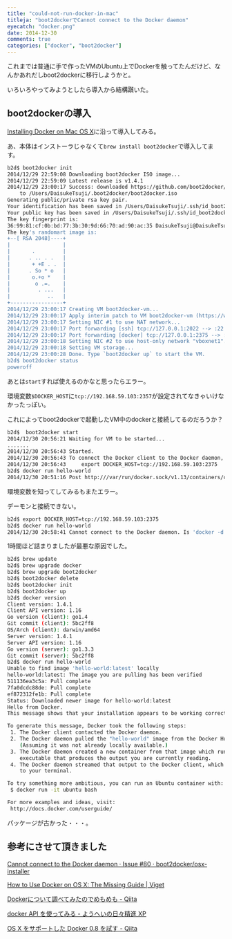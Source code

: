 ```yaml
---
title: "could-not-run-docker-in-mac"
titleja: "boot2dockerでCannot connect to the Docker daemon"
eyecatch: "docker.png"
date: 2014-12-30
comments: true
categories: ["docker", "boot2docker"]
---
```


これまでは普通に手で作ったVMのUbuntu上でDockerを触ってたんだけど、なんかあれだしboot2dockerに移行しようかと。

いろいろやってみようとしたら導入から結構躓いた。

## boot2dockerの導入

[Installing Docker on Mac OS X](https://docs.docker.com/installation/mac/)に沿って導入してみる。

あ、本体はインストーラじゃなくて`brew install boot2docker`で導入してます。

``` sh
b2d$ boot2docker init
2014/12/29 22:59:08 Downloading boot2docker ISO image...
2014/12/29 22:59:09 Latest release is v1.4.1
2014/12/29 23:00:17 Success: downloaded https://github.com/boot2docker/boot2docker/releases/download/v1.4.1/boot2docker.iso
	to /Users/DaisukeTsuji/.boot2docker/boot2docker.iso
Generating public/private rsa key pair.
Your identification has been saved in /Users/DaisukeTsuji/.ssh/id_boot2docker.
Your public key has been saved in /Users/DaisukeTsuji/.ssh/id_boot2docker.pub.
The key fingerprint is:
36:99:81:cf:0b:bd:77:3b:30:9d:66:70:ad:90:ac:35 DaisukeTsuji@DaisukeTsujis-MacBook-Air.local
The key's randomart image is:
+--[ RSA 2048]----+
|                 |
|       .         |
|      . .. . .   |
|       + +E . .  |
|      . So * o   |
|       o.+o *    |
|        o .=.    |
|         . ...   |
|            ..   |
+-----------------+
2014/12/29 23:00:17 Creating VM boot2docker-vm...
2014/12/29 23:00:17 Apply interim patch to VM boot2docker-vm (https://www.virtualbox.org/ticket/12748)
2014/12/29 23:00:17 Setting NIC #1 to use NAT network...
2014/12/29 23:00:17 Port forwarding [ssh] tcp://127.0.0.1:2022 --> :22
2014/12/29 23:00:17 Port forwarding [docker] tcp://127.0.0.1:2375 --> :2375
2014/12/29 23:00:18 Setting NIC #2 to use host-only network "vboxnet1"...
2014/12/29 23:00:18 Setting VM storage...
2014/12/29 23:00:28 Done. Type `boot2docker up` to start the VM.
b2d$ boot2docker status
poweroff
```

あとは`start`すれば使えるのかなと思ったらエラー。

環境変数`$DOCKER_HOST`に`tcp://192.168.59.103:2357`が設定されてなきゃいけなかったっぽい。

これによってboot2dockerで起動したVM中のdockerと接続してるのだろうか？

``` sh
b2d$  boot2docker start
2014/12/30 20:56:21 Waiting for VM to be started...
.......
2014/12/30 20:56:43 Started.
2014/12/30 20:56:43 To connect the Docker client to the Docker daemon, please set:
2014/12/30 20:56:43     export DOCKER_HOST=tcp://192.168.59.103:2375
b2d$ docker run hello-world
2014/12/30 20:51:16 Post http:///var/run/docker.sock/v1.13/containers/create: dial unix /var/run/docker.sock: no such file or directory
```

環境変数を知ってしてみるもまたエラー。

デーモンと接続できない。

``` sh
b2d$ export DOCKER_HOST=tcp://192.168.59.103:2375
b2d$ docker run hello-world
2014/12/30 20:58:41 Cannot connect to the Docker daemon. Is 'docker -d' running on this host?
```

1時間ほど詰まりましたが最悪な原因でした。

``` sh
b2d$ brew update
b2d$ brew upgrade docker
b2d$ brew upgrade boot2docker
b2d$ boot2docker delete
b2d$ boot2docker init
b2d$ boot2docker up
b2d$ docker version
Client version: 1.4.1
Client API version: 1.16
Go version (client): go1.4
Git commit (client): 5bc2ff8
OS/Arch (client): darwin/amd64
Server version: 1.4.1
Server API version: 1.16
Go version (server): go1.3.3
Git commit (server): 5bc2ff8
b2d$ docker run hello-world
Unable to find image 'hello-world:latest' locally
hello-world:latest: The image you are pulling has been verified
511136ea3c5a: Pull complete
7fa0dcdc88de: Pull complete
ef872312fe1b: Pull complete
Status: Downloaded newer image for hello-world:latest
Hello from Docker.
This message shows that your installation appears to be working correctly.

To generate this message, Docker took the following steps:
 1. The Docker client contacted the Docker daemon.
 2. The Docker daemon pulled the "hello-world" image from the Docker Hub.
    (Assuming it was not already locally available.)
 3. The Docker daemon created a new container from that image which runs the
    executable that produces the output you are currently reading.
 4. The Docker daemon streamed that output to the Docker client, which sent it
    to your terminal.

To try something more ambitious, you can run an Ubuntu container with:
 $ docker run -it ubuntu bash

For more examples and ideas, visit:
 http://docs.docker.com/userguide/
```

パッケージが古かった・・・。

## 参考にさせて頂きました

[Cannot connect to the Docker daemon · Issue #80 · boot2docker/osx-installer](https://github.com/boot2docker/osx-installer/issues/80)

[How to Use Docker on OS X: The Missing Guide | Viget](http://viget.com/extend/how-to-use-docker-on-os-x-the-missing-guide)

[Dockerについて調べてみたのでめもめも - Qiita](http://qiita.com/uchihara/items/d1b1885866949b63f7dc)

[docker API を使ってみる - ようへいの日々精進 XP](http://inokara.hateblo.jp/entry/2013/09/30/234806)

[OS X をサポートした Docker 0.8 を試す - Qiita](http://qiita.com/kanekoa/items/cf3cabb23da69c609002)

